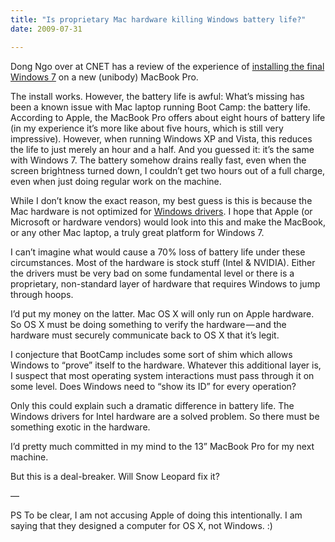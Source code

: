 ```yaml
---
title: "Is proprietary Mac hardware killing Windows battery life?"
date: 2009-07-31

---
```


Dong Ngo over at CNET has a review of the experience of [installing the final Windows 7](http://news.cnet.com/8301-17938_105-10301015-1.html?part=rss&amp;subj=news&amp;tag=2547-1_3-0-20) on a new (unibody) MacBook Pro.

The install works. However, the battery life is awful:
What’s missing has been a known issue with Mac laptop running Boot Camp: the battery life. According to Apple, the MacBook Pro offers about eight hours of battery life (in my experience it’s more like about five hours, which is still very impressive). However, when running Windows XP and Vista, this reduces the life to just merely an hour and a half. And you guessed it: it’s the same with Windows 7. The battery somehow drains really fast, even when the screen brightness turned down, I couldn’t get two hours out of a full charge, even when just doing regular work on the machine.   
   
While I don’t know the exact reason, my best guess is this is because the Mac hardware is not optimized for [Windows drivers](http://download.cnet.com/windows/drivers/2001-2014_4-0.html). I hope that Apple (or Microsoft or hardware vendors) would look into this and make the MacBook, or any other Mac laptop, a truly great platform for Windows 7.

I can’t imagine what would cause a 70% loss of battery life under these circumstances. Most of the hardware is stock stuff (Intel &amp; NVIDIA). Either the drivers must be very bad on some fundamental level or there is a proprietary, non-standard layer of hardware that requires Windows to jump through hoops.

I’d put my money on the latter. Mac OS X will only run on Apple hardware. So OS X must be doing something to verify the hardware — and the hardware must securely communicate back to OS X that it’s legit.

I conjecture that BootCamp includes some sort of shim which allows Windows to “prove” itself to the hardware. Whatever this additional layer is, I suspect that most operating system interactions must pass through it on some level. Does Windows need to “show its ID” for every operation?

Only this could explain such a dramatic difference in battery life. The Windows drivers for Intel hardware are a solved problem. So there must be something exotic in the hardware.

I’d pretty much committed in my mind to the 13” MacBook Pro for my next machine.

But this is a deal-breaker. Will Snow Leopard fix it?

—

PS To be clear, I am not accusing Apple of doing this intentionally. I am saying that they designed a computer for OS X, not Windows. :)
